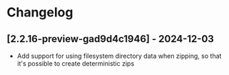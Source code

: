 # Changelog

<!-- Do not change the line immediately below this comment, the build system will replace it with the actual version and date. -->

## [2.2.16-preview-gad9d4c1946] - 2024-12-03

- Add support for using filesystem directory data when zipping, so that it's possible to create deterministic zips
